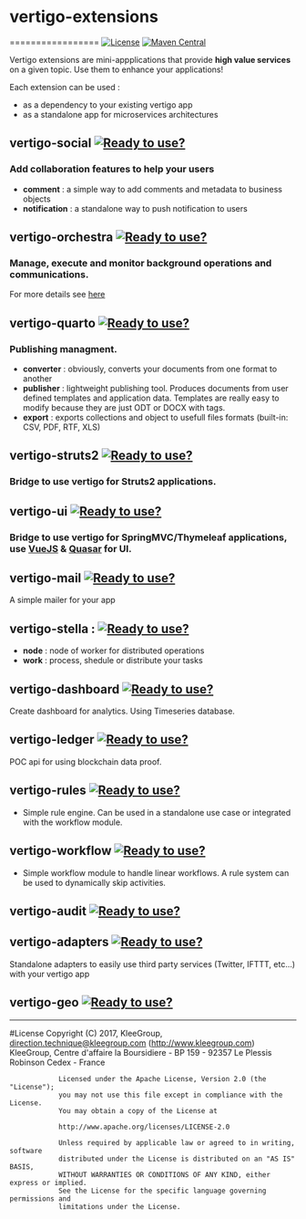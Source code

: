 # vertigo-extensions
=================
[![License](https://img.shields.io/badge/License-Apache%202.0-green.svg)](https://opensource.org/licenses/Apache-2.0)
[![Maven Central](https://img.shields.io/maven-central/v/io.vertigo/vertigo.svg?label=Maven%20Central)](https://search.maven.org/search?q=g:%22io.vertigo%22)

Vertigo extensions are mini-appplications that provide **high value services** on a given topic.
Use them to enhance your applications!

Each extension can be used :
 - as a dependency to your existing vertigo app
 - as a standalone app for microservices architectures


## vertigo-social [![Ready to use?](https://img.shields.io/badge/Ready%20to%20use%3F-yes-green.svg)]()
### Add collaboration features to help your users

* __comment__ :  a simple way to add comments and metadata to business objects
* __notification__ : a standalone way to push notification to users

## vertigo-orchestra [![Ready to use?](https://img.shields.io/badge/Ready%20to%20use%3F-yes-green.svg)]()
### Manage, execute and monitor background operations and communications.
For more details see [here](/vertigo-orchestra/)

## vertigo-quarto [![Ready to use?](https://img.shields.io/badge/Ready%20to%20use%3F-yes-green.svg)]()
### Publishing managment.

* __converter__ : obviously, converts your documents from one format to another
* __publisher__ : lightweight publishing tool. Produces documents from user defined templates and application data. Templates are really easy to modify because they are just ODT or DOCX with tags.
* __export__ : exports collections and object to usefull files formats (built-in: CSV, PDF, RTF, XLS)

## vertigo-struts2 [![Ready to use?](https://img.shields.io/badge/Ready%20to%20use%3F-yes-green.svg)]()
### Bridge to use vertigo for Struts2 applications.

## vertigo-ui [![Ready to use?](https://img.shields.io/badge/Ready%20to%20use%3F-yes-green.svg)]()
### Bridge to use vertigo for SpringMVC/Thymeleaf applications, use [VueJS](https://vuejs.org) & [Quasar](https://quasar.dev) for UI.

## vertigo-mail [![Ready to use?](https://img.shields.io/badge/Ready%20to%20use%3F-yes-green.svg)]()
A simple mailer for your app

## vertigo-stella : [![Ready to use?](https://img.shields.io/badge/Ready%20to%20use%3F-no-red.svg)]()
* __node__ : node of worker for distributed operations
* __work__ : process, shedule or distribute your tasks

## vertigo-dashboard [![Ready to use?](https://img.shields.io/badge/Ready%20to%20use%3F-yes-green.svg)]()
Create dashboard for analytics. Using Timeseries database.

## vertigo-ledger [![Ready to use?](https://img.shields.io/badge/Ready%20to%20use%3F-yes-green.svg)]()
POC api for using blockchain data proof.

## vertigo-rules [![Ready to use?](https://img.shields.io/badge/Ready%20to%20use%3F-no-red.svg)]()
* Simple rule engine. Can be used in a standalone use case or integrated with the workflow module.

## vertigo-workflow [![Ready to use?](https://img.shields.io/badge/Ready%20to%20use%3F-no-red.svg)]()
* Simple workflow module to handle linear workflows. A rule system can be used to dynamically skip activities.

## vertigo-audit [![Ready to use?](https://img.shields.io/badge/Ready%20to%20use%3F-no-red.svg)]()

## vertigo-adapters [![Ready to use?](https://img.shields.io/badge/Ready%20to%20use%3F-no-red.svg)]()
Standalone adapters to easily use third party services (Twitter, IFTTT, etc...) with your vertigo app

## vertigo-geo [![Ready to use?](https://img.shields.io/badge/Ready%20to%20use%3F-no-red.svg)]()

-----
#License
                Copyright (C) 2017, KleeGroup, direction.technique@kleegroup.com (http://www.kleegroup.com)
                KleeGroup, Centre d'affaire la Boursidiere - BP 159 - 92357 Le Plessis Robinson Cedex - France
                
                Licensed under the Apache License, Version 2.0 (the "License");
                you may not use this file except in compliance with the License.
                You may obtain a copy of the License at
                
                http://www.apache.org/licenses/LICENSE-2.0
                
                Unless required by applicable law or agreed to in writing, software
                distributed under the License is distributed on an "AS IS" BASIS,
                WITHOUT WARRANTIES OR CONDITIONS OF ANY KIND, either express or implied.
                See the License for the specific language governing permissions and
                limitations under the License.
